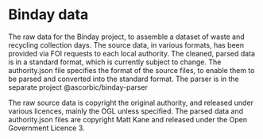 # Binday data
The raw data for the Binday project, to assemble a dataset of waste and recycling collection days. The source data, in various formats, has been provided via FOI requests to each local authority. The cleaned, parsed data is in a standard format, which is currently subject to change. The authority.json file specifies the format of the source files, to enable them to be parsed and converted into the standard format. The parser is in the separate project @ascorbic/binday-parser

The raw source data is copyright the original authority, and released under various licences, mainly the OGL unless specified. The parsed data and authority.json files are copyright Matt Kane and released under the Open Government Licence 3.